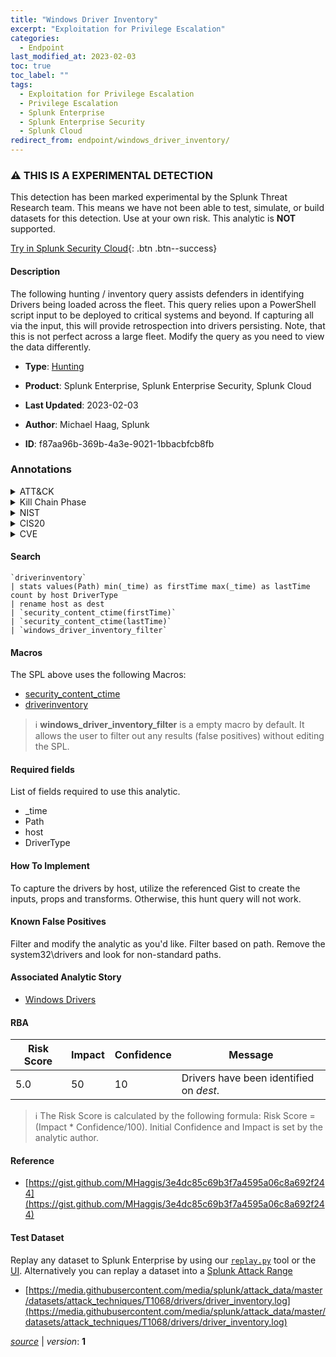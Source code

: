 ```yaml
---
title: "Windows Driver Inventory"
excerpt: "Exploitation for Privilege Escalation"
categories:
  - Endpoint
last_modified_at: 2023-02-03
toc: true
toc_label: ""
tags:
  - Exploitation for Privilege Escalation
  - Privilege Escalation
  - Splunk Enterprise
  - Splunk Enterprise Security
  - Splunk Cloud
redirect_from: endpoint/windows_driver_inventory/
---
```


### :warning: THIS IS A EXPERIMENTAL DETECTION
This detection has been marked experimental by the Splunk Threat Research team. This means we have not been able to test, simulate, or build datasets for this detection. Use at your own risk. This analytic is **NOT** supported.


[Try in Splunk Security Cloud](https://www.splunk.com/en_us/cyber-security.html){: .btn .btn--success}

#### Description

The following hunting / inventory query assists defenders in identifying Drivers being loaded across the fleet. This query relies upon a PowerShell script input to be deployed to critical systems and beyond. If capturing all via the input, this will provide retrospection into drivers persisting. Note, that this is not perfect across a large fleet. Modify the query as you need to view the data differently.

- **Type**: [Hunting](https://github.com/splunk/security_content/wiki/Detection-Analytic-Types)
- **Product**: Splunk Enterprise, Splunk Enterprise Security, Splunk Cloud

- **Last Updated**: 2023-02-03
- **Author**: Michael Haag, Splunk
- **ID**: f87aa96b-369b-4a3e-9021-1bbacbfcb8fb

### Annotations
<details>
  <summary>ATT&CK</summary>

<div markdown="1">

#### [ATT&CK](https://attack.mitre.org/)

| ID          | Technique   | Tactic         |
| ----------- | ----------- |--------------- |
| [T1068](https://attack.mitre.org/techniques/T1068/) | Exploitation for Privilege Escalation | Privilege Escalation |

</div>
</details>


<details>
  <summary>Kill Chain Phase</summary>

<div markdown="1">

* Installation


</div>
</details>


<details>
  <summary>NIST</summary>

<div markdown="1">

* DE.CM



</div>
</details>

<details>
  <summary>CIS20</summary>

<div markdown="1">

* CIS 3
* CIS 5
* CIS 16



</div>
</details>

<details>
  <summary>CVE</summary>

<div markdown="1">


</div>
</details>


#### Search

```
`driverinventory` 
| stats values(Path) min(_time) as firstTime max(_time) as lastTime count by host DriverType 
| rename host as dest 
| `security_content_ctime(firstTime)` 
| `security_content_ctime(lastTime)` 
| `windows_driver_inventory_filter`
```

#### Macros
The SPL above uses the following Macros:
* [security_content_ctime](https://github.com/splunk/security_content/blob/develop/macros/security_content_ctime.yml)
* [driverinventory](https://github.com/splunk/security_content/blob/develop/macros/driverinventory.yml)

> :information_source:
> **windows_driver_inventory_filter** is a empty macro by default. It allows the user to filter out any results (false positives) without editing the SPL.



#### Required fields
List of fields required to use this analytic.
* _time
* Path
* host
* DriverType



#### How To Implement
To capture the drivers by host, utilize the referenced Gist to create the inputs, props and transforms. Otherwise, this hunt query will not work.
#### Known False Positives
Filter and modify the analytic as you&#39;d like. Filter based on path. Remove the system32\drivers and look for non-standard paths.

#### Associated Analytic Story
* [Windows Drivers](/stories/windows_drivers)




#### RBA

| Risk Score  | Impact      | Confidence   | Message      |
| ----------- | ----------- |--------------|--------------|
| 5.0 | 50 | 10 | Drivers have been identified on $dest$. |


> :information_source:
> The Risk Score is calculated by the following formula: Risk Score = (Impact * Confidence/100). Initial Confidence and Impact is set by the analytic author.


#### Reference

* [https://gist.github.com/MHaggis/3e4dc85c69b3f7a4595a06c8a692f244](https://gist.github.com/MHaggis/3e4dc85c69b3f7a4595a06c8a692f244)



#### Test Dataset
Replay any dataset to Splunk Enterprise by using our [`replay.py`](https://github.com/splunk/attack_data#using-replaypy) tool or the [UI](https://github.com/splunk/attack_data#using-ui).
Alternatively you can replay a dataset into a [Splunk Attack Range](https://github.com/splunk/attack_range#replay-dumps-into-attack-range-splunk-server)

* [https://media.githubusercontent.com/media/splunk/attack_data/master/datasets/attack_techniques/T1068/drivers/driver_inventory.log](https://media.githubusercontent.com/media/splunk/attack_data/master/datasets/attack_techniques/T1068/drivers/driver_inventory.log)



[*source*](https://github.com/splunk/security_content/tree/develop/detections/experimental/endpoint/windows_driver_inventory.yml) \| *version*: **1**